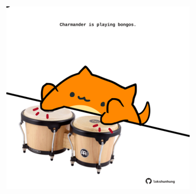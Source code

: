 <!-- built at 13/06/2025, 15:00:47 UTC -->
<p align="center">
  <img width="500" height="500" src="./ReadmeImage.svg">
</p>
